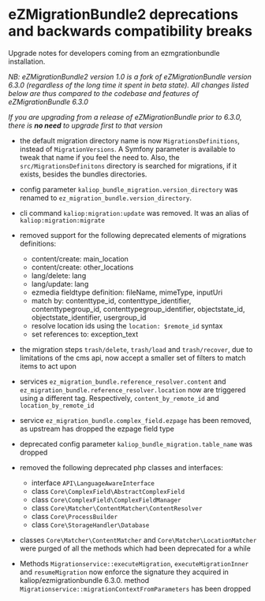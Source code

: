 eZMigrationBundle2 deprecations and backwards compatibility breaks
==================================================================

Upgrade notes for developers coming from an ezmgrationbundle installation.

_NB: eZMigrationBundle2 version 1.0 is a fork of eZMigrationBundle version 6.3.0 (regardless of the long time it spent
in beta state). All changes listed below are thus compared to the codebase and features of eZMigrationBundle 6.3.0_

_If you are upgrading from a release of eZMigrationBundle prior to 6.3.0, there is **no need** to upgrade first to that
version_

* the default migration directory name is now `MigrationsDefinitions`, instead of `MigrationVersions`.
  A Symfony parameter is available to tweak that name if you feel the need to.
  Also, the `src/MigrationsDefinitons` directory is searched for migrations, if it exists, besides the
  bundles directories.

* config parameter `kaliop_bundle_migration.version_directory` was renamed to `ez_migration_bundle.version_directory`.

* cli command `kaliop:migration:update` was removed. It was an alias of `kaliop:migration:migrate`

* removed support for the following deprecated elements of migrations definitions:
  - content/create: main_location
  - content/create: other_locations
  - lang/delete: lang
  - lang/update: lang
  - ezmedia fieldtype definition: fileName, mimeType, inputUri
  - match by: contenttype_id, contenttype_identifier, contenttypegroup_id, contenttypegroup_identifier,
    objectstate_id, objectstate_identifier, usergroup_id
  - resolve location ids using the `location: $remote_id` syntax
  - set references to: exception_text

* the migration steps `trash/delete`, `trash/load` and `trash/recover`, due to limitations of the cms api, now accept a
  smaller set of filters to match items to act upon

* services `ez_migration_bundle.reference_resolver.content` and `ez_migration_bundle.reference_resolver.location` now
  are triggered using a different tag. Respectively, `content_by_remote_id` and `location_by_remote_id`

* service `ez_migration_bundle.complex_field.ezpage` has been removed, as upstream has dropped the ezpage field type

* deprecated config parameter `kaliop_bundle_migration.table_name` was dropped

* removed the following deprecated php classes and interfaces:
    - interface `API\LanguageAwareInterface`
    - class `Core\ComplexField\AbstractComplexField`
    - class `Core\ComplexField\ComplexFieldManager`
    - class `Core\Matcher\ContentMatcher\ContentResolver`
    - class `Core\ProcessBuilder`
    - class `Core\StorageHandler\Database`

* classes `Core\Matcher\ContentMatcher` and `Core\Matcher\LocationMatcher` were purged of all the methods which had
  been deprecated for a while

* Methods `Migrationservice::executeMigration`, `executeMigrationInner` and `resumeMigration` now enforce the signature
  they acquired in kaliop/ezmigrationbundle 6.3.0. method `Migrationservice::migrationContextFromParameters` has been dropped
